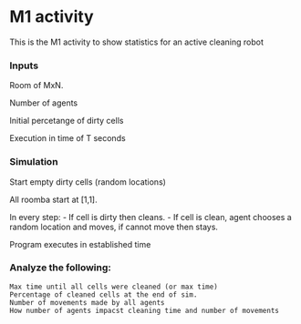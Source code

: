 # M1 activity
This is the M1 activity to show statistics for an active cleaning robot

### Inputs

Room of MxN.

Number of agents

Initial percetange of dirty cells

Execution in time of T seconds

### Simulation

Start empty dirty cells (random locations)

All roomba start at [1,1].

In every step:
	- If cell is dirty then cleans.
	- If cell is clean, agent chooses a random location and moves, if cannot move then stays.

Program executes in established time

### Analyze the following:
	Max time until all cells were cleaned (or max time)
	Percentage of cleaned cells at the end of sim.
	Number of movements made by all agents
	How number of agents impacst cleaning time and number of movements

